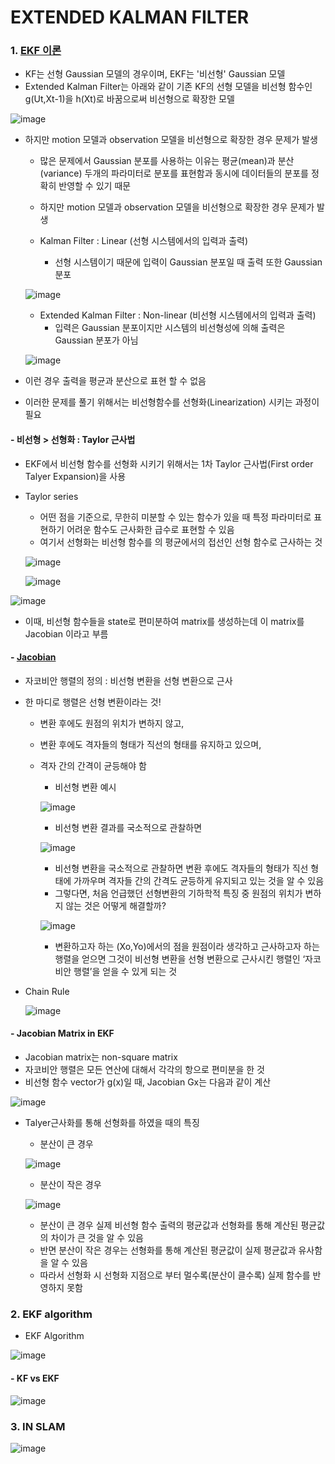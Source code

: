 EXTENDED KALMAN FILTER
===
### 1. [EKF 이론](http://jinyongjeong.github.io/2017/02/14/lec03_kalman_filter_and_EKF/)
- KF는 선형 Gaussian 모델의 경우이며, EKF는 '비선형' Gaussian 모델
- Extended Kalman Filter는 아래와 같이 기존 KF의 선형 모델을 비선형 함수인 g(Ut,Xt-1)을 h(Xt)로 바꿈으로써 비선형으로 확장한 모델

![image](https://user-images.githubusercontent.com/108650199/187130950-c4ebb1fd-e565-4517-a13c-9745e1e444d4.png)

- 하지만 motion 모델과 observation 모델을 비선형으로 확장한 경우 문제가 발생
  - 많은 문제에서 Gaussian 분포를 사용하는 이유는 평균(mean)과 분산(variance) 두개의 파라미터로 분포를 표현함과 동시에 데이터들의 분포를 정확히 반영할 수 있기 때문
  - 하지만 motion 모델과 observation 모델을 비선형으로 확장한 경우 문제가 발생
  
  - Kalman Filter : Linear (선형 시스템에서의 입력과 출력)
    -  선형 시스템이기 때문에 입력이 Gaussian 분포일 때 출력 또한 Gaussian 분포
    
  ![image](https://user-images.githubusercontent.com/108650199/187131035-5ee5b225-4e85-45ef-88ac-5e8c15e1d499.png)
  
  - Extended Kalman Filter : Non-linear (비선형 시스템에서의 입력과 출력)
    - 입력은 Gaussian 분포이지만 시스템의 비선형성에 의해 출력은 Gaussian 분포가 아님
    
  ![image](https://user-images.githubusercontent.com/108650199/187130991-9802a246-fbf9-4fbe-8f96-bffccdb8b1f2.png)

- 이런 경우 출력을 평균과 분산으로 표현 할 수 없음
- 이러한 문제를 풀기 위해서는 비선형함수를 선형화(Linearization) 시키는 과정이 필요

#### - 비선형 > 선형화 : Taylor 근사법
- EKF에서 비선형 함수를 선형화 시키기 위해서는 1차 Taylor 근사법(First order Talyer Expansion)을 사용
- Taylor series
  - 어떤 점을 기준으로, 무한히 미분할 수 있는 함수가 있을 때 특정 파라미터로 표현하기 어려운 함수도 근사화한 급수로 표현할 수 있음
  - 여기서 선형화는 비선형 함수를 의 평균에서의 접선인 선형 함수로 근사하는 것
  
  ![image](https://user-images.githubusercontent.com/108650199/187175563-db548822-09c0-4773-9d1a-7ac32f002f8e.png)

  ![image](https://user-images.githubusercontent.com/108650199/187175655-604b0147-d0a1-4124-b0be-8ef0aa249837.png)

![image](https://user-images.githubusercontent.com/108650199/187175249-bea93935-6c98-4742-a23e-78edf0bc0658.png)

- 이때, 비선형 함수들을 state로 편미분하여 matrix를 생성하는데 이 matrix를 Jacobian 이라고 부름

#### - [Jacobian](https://angeloyeo.github.io/2020/07/24/Jacobian.html#jacobian-%ED%96%89%EB%A0%AC%EC%9D%98-%EC%9C%A0%EB%8F%84)
- 자코비안 행렬의 정의 : 비선형 변환을 선형 변환으로 근사
- 한 마디로 행렬은 선형 변환이라는 것!
  - 변환 후에도 원점의 위치가 변하지 않고,
  - 변환 후에도 격자들의 형태가 직선의 형태를 유지하고 있으며,
  - 격자 간의 간격이 균등해야 함
    - 비선형 변환 예시 
    
    ![image](https://user-images.githubusercontent.com/108650199/187171724-61aea669-3eb2-4ca0-a91f-5abd1cf6e9f8.png)
    
    - 비선형 변환 결과를 국소적으로 관찰하면

    ![image](https://user-images.githubusercontent.com/108650199/187171861-51bbdd96-691a-4b1d-89d4-1d093ba00818.png)

    - 비선형 변환을 국소적으로 관찰하면 변환 후에도 격자들의 형태가 직선 형태에 가까우며 격자들 간의 간격도 균등하게 유지되고 있는 것을 알 수 있음
    - 그렇다면, 처음 언급했던 선형변환의 기하학적 특징 중 원점의 위치가 변하지 않는 것은 어떻게 해결할까?

    ![image](https://user-images.githubusercontent.com/108650199/187172168-ad4d08b1-dd7d-4e7f-b0d6-9da400151e5c.png)  
    
    - 변환하고자 하는 (Xo,Yo)에서의 점을 원점이라 생각하고 근사하고자 하는 행렬을 얻으면 그것이 비선형 변환을 선형 변환으로 근사시킨 행렬인 ‘자코비안 행렬’을 얻을 수 있게 되는 것

- Chain Rule

  ![image](https://user-images.githubusercontent.com/108650199/187174580-bf339709-b737-47f2-aaf1-c358a13cc62b.png)


#### - Jacobian Matrix in EKF
- Jacobian matrix는 non-square matrix
- 자코비안 행렬은 모든 연산에 대해서 각각의 항으로 편미분을 한 것
- 비선형 함수 vector가 g(x)일 때, Jacobian Gx는 다음과 같이 계산

![image](https://user-images.githubusercontent.com/108650199/187132262-e8e0c66e-7292-49b5-877d-bd72f2025fc6.png)

- Talyer근사화를 통해 선형화를 하였을 때의 특징
  - 분산이 큰 경우
  
  ![image](https://user-images.githubusercontent.com/108650199/187132320-4f79da41-ea20-4f6c-bec8-ed18cd85449a.png)

  - 분산이 작은 경우

  ![image](https://user-images.githubusercontent.com/108650199/187132346-fbd1cf23-66f5-4f2f-9d10-c7b41010e0a8.png)

    - 분산이 큰 경우 실제 비선형 함수 출력의 평균값과 선형화를 통해 계산된 평균값의 차이가 큰 것을 알 수 있음
    - 반면 분산이 작은 경우는 선형화를 통해 계산된 평균값이 실제 평균값과 유사함을 알 수 있음
    - 따라서 선형화 시 선형화 지점으로 부터 멀수록(분산이 클수록) 실제 함수를 반영하지 못함

### 2. EKF algorithm
- EKF Algorithm

![image](https://user-images.githubusercontent.com/108650199/187139142-580dc33d-2ace-44ef-b315-ac8bd88a5726.png)

#### - KF vs EKF

![image](https://user-images.githubusercontent.com/108650199/187139110-9f14787c-4ed3-424d-92d1-5556f670f9ab.png)


### 3. IN SLAM

![image](https://user-images.githubusercontent.com/108650199/187131985-ec999bf8-57db-405f-927f-23e8928411ce.png)
